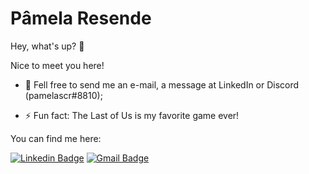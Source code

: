 # Pâmela Resende


Hey, what's up? &#x1F64B;

Nice to meet you here!


- 💬 Fell free to send me an e-mail, a message at LinkedIn or Discord (pamelascr#8810);

- ⚡ Fun fact: The Last of Us is my favorite game ever!


You can find me here:
 
[![Linkedin Badge](https://img.shields.io/badge/-Pamela_Resende-FF8c00?style=flat-square&logo=Linkedin&logoColor=white&link=https://www.linkedin.com/in/pamela-resende/)](https://www.linkedin.com/in/pamela-resende/) 
[![Gmail Badge](https://img.shields.io/badge/-pamelaschavesresende@gmail.com-FF8c00?style=flat-square&logo=Gmail&logoColor=white&link=mailto:pamelaschavesresende@gmail.com)](mailto:pamelaschavesresende@gmail.com)




